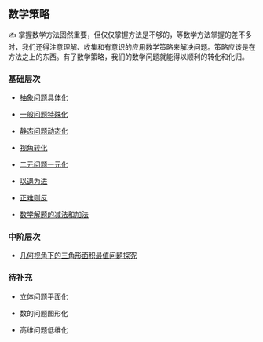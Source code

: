 ## 数学策略

 :writing_hand:   掌握数学方法固然重要，但仅仅掌握方法是不够的，等数学方法掌握的差不多时，我们还得注意理解、收集和有意识的应用数学策略来解决问题。策略应该是在方法之上的东西。有了数学策略，我们的数学问题就能得以顺利的转化和化归。

### 基础层次

* [抽象问题具体化](https://www.cnblogs.com/wanghai0666/p/16453605.html)

* [一般问题特殊化](https://www.cnblogs.com/wanghai0666/p/8574075.html)

* [静态问题动态化](https://www.cnblogs.com/wanghai0666/p/10842342.html)

* [视角转化](https://www.cnblogs.com/wanghai0666/p/12905783.html)
 
* [二元问题一元化](https://www.cnblogs.com/wanghai0666/p/10817567.html)

* [以退为进](https://www.cnblogs.com/wanghai0666/p/7654764.html)

* [正难则反](https://www.cnblogs.com/wanghai0666/p/12525894.html) 

* [数学解题的减法和加法](https://www.cnblogs.com/wanghai0666/p/14825252.html)

### 中阶层次

* [几何视角下的三角形面积最值问题探究](https://www.cnblogs.com/wanghai0666/p/15593798.html)

### 待补充

* 立体问题平面化

* 数的问题图形化

* 高维问题低维化

